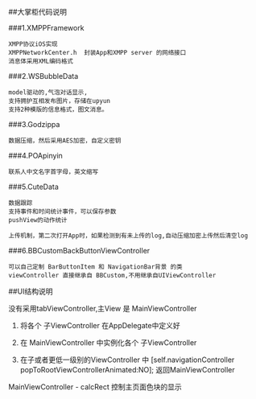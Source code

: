 ##大掌柜代码说明

###1.XMPPFramework
	
	XMPP协议iOS实现
	XMPPNetworkCenter.h  封装App和XMPP server 的网络接口
	消息体采用XML编码格式
	
###2.WSBubbleData
	
	model驱动的,气泡对话显示,
	支持拥护互相发布图片，存储在upyun
	支持2种模版的信息格式，图文消息。
	
	
###3.Godzippa

	数据压缩，然后采用AES加密，自定义密钥

###4.POApinyin

	联系人中文名字首字母，英文缩写

###5.CuteData

	数据跟踪
	支持事件和时间统计事件，可以保存参数
	pushView的动作统计
	
	上传机制，第二次打开App时，如果检测到有未上传的log,自动压缩加密上传然后清空log
	

###6.BBCustomBackButtonViewController
	
	可以自己定制 BarButtonItem 和 NavigationBar背景 的类
	viewController 直接继承自 BBCustom,不用继承自UIViewController

##UI结构说明

没有采用tabViewController,主View 是 MainViewController

1. 将各个 子ViewController 在AppDelegate中定义好

2. 在 MainViewController 中实例化各个 子ViewController
3. 在子或者更低一级别的ViewController 中
    [self.navigationController popToRootViewControllerAnimated:NO];
返回MainViewController

MainViewController - calcRect 控制主页面色块的显示